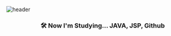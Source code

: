 ![header](https://capsule-render.vercel.app/api?type=waving&&color=0:F8B195,100:C06C848&height=200&fontAlign=80&fontAlignY=35&text=hectick%20!&desc=This%20is%20me,%20Chaeyeon%20Sung&descAlign=77&descAlignY=50)

<h3 align="center"><b>🛠 Now I'm Studying... JAVA, JSP, Github</b></h3>

<!--
**hectick/hectick** is a ✨ _special_ ✨ repository because its `README.md` (this file) appears on your GitHub profile.

Here are some ideas to get you started:

- 🔭 I’m currently working on ...
- 🌱 I’m currently learning ...
- 👯 I’m looking to collaborate on ...
- 🤔 I’m looking for help with ...
- 💬 Ask me about ...
- 📫 How to reach me: ...
- 😄 Pronouns: ...
- ⚡ Fun fact: ...
-->
